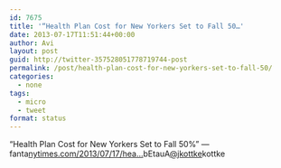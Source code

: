 ```yaml
---
id: 7675
title: '“Health Plan Cost for New Yorkers Set to Fall 50…'
date: 2013-07-17T11:51:44+00:00
author: Avi
layout: post
guid: http://twitter-357528051778719744-post
permalink: /post/health-plan-cost-for-new-yorkers-set-to-fall-50/
categories:
  - none
tags:
  - micro
  - tweet
format: status
---
```

“Health Plan Cost for New Yorkers Set to Fall 50%” — fanta[nytimes.com/2013/07/17/hea…](http://www.nytimes.com/2013/07/17/health/health-plan-cost-for-new-yorkers-set-to-fall-50.html?pagewanted=all&_r=0)bEtauA[@jkottke](http://twitter.com/jkottke)kottke